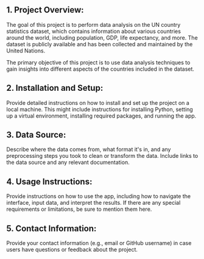 ## 1. Project Overview: 
 The goal of this project is to perform data analysis on the UN country statistics dataset, which contains information about various countries around the world, including population, GDP, life expectancy, and more. The dataset is publicly available and has been collected and maintained by the United Nations.

The primary objective of this project is to use data analysis techniques to gain insights into different aspects of the countries included in the dataset.

## 2. Installation and Setup: 
 Provide detailed instructions on how to install and set up the project on a local machine. This might include instructions for installing Python, setting up a virtual environment, installing required packages, and running the app.

## 3. Data Source: 
Describe where the data comes from, what format it's in, and any preprocessing steps you took to clean or transform the data. Include links to the data source and any relevant documentation.

## 4. Usage Instructions: 
Provide instructions on how to use the app, including how to navigate the interface, input data, and interpret the results. If there are any special requirements or limitations, be sure to mention them here.

## 5. Contact Information: 
Provide your contact information (e.g., email or GitHub username) in case users have questions or feedback about the project.
